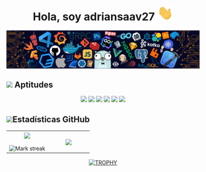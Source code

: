 <h1 align="center">Hola, soy adriansaav27 <img src="https://raw.githubusercontent.com/adriansaav27/adriansaav27/main/agitar-la-mano.gif" height="40" style="max-width: 100%; display: inline-block;"></h1> 

<div align="center"> 
  <img align="center" src="https://raw.githubusercontent.com/adriansaav27/adriansaav27/main/cabecera.png">
</div>

## <img width="25" src="https://media2.giphy.com/media/QssGEmpkyEOhBCb7e1/giphy.gif?cid=ecf05e47a0n3gi1bfqntqmob8g9aid1oyj2wr3ds3mg700bl&rid=giphy.gif"> <b>Aptitudes</b>
<div align="center">
  <img src="https://img.shields.io/badge/c%23-%23239120.svg?style=for-the-badge&logo=csharp&logoColor=white">
  <img src="https://img.shields.io/badge/java-%23ED8B00.svg?style=for-the-badge&logo=openjdk&logoColor=white">
  <img src="https://img.shields.io/badge/python-3670A0?style=for-the-badge&logo=python&logoColor=ffdd54">  
  <img src="https://img.shields.io/badge/html5-%23E34F26.svg?style=for-the-badge&logo=html5&logoColor=white">
  <img src="https://img.shields.io/badge/css3-%231572B6.svg?style=for-the-badge&logo=css3&logoColor=white">
  <img src="https://img.shields.io/badge/javascript-%23323330.svg?style=for-the-badge&logo=javascript&logoColor=%23F7DF1E">
</div>

## <img width="25" src="https://media.giphy.com/media/iY8CRBdQXODJSCERIr/giphy.gif"><b>Estadísticas GitHub</b>
<div align="center">
  <table align="center">
  <tr border="none">
  <td width="50%" align="center">  
    <img align="center" src="https://github-readme-stats.vercel.app/api?username=adriansaav27&show_icons=true&theme=dark&rank_icon=github" />
    <br></br>
    <img alt="Mark streak" src="https://github-readme-streak-stats.herokuapp.com/?user=adriansaav27&theme=dark&hide_border=false" /> 
  </td>
  <td width="50%" align="center">
    <img align="center" src="https://github-readme-stats.vercel.app/api/top-langs/?username=adriansaav27&layout=donut-vertical&theme=dark&hide_border=false&no-bg=true&no-frame=true&langs_count=10"/>
  </td>
  </tr>
  </table>
  
  <div align=center>
    <a href="https://github.com/ryo-ma/github-profile-trophy" title="Go to Source">
      <img align="center" width=84% src="https://github-profile-trophy.vercel.app/?username=adriansaav27&theme=darkhub&row=1&column=8&margin-h=15&margin-w=5&no-bg=true" alt="TROPHY" />
    </a>
  </div>
</div>    
